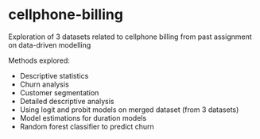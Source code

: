 # cellphone-billing
Exploration of 3 datasets related to cellphone billing from past assignment on data-driven modelling

Methods explored:
- Descriptive statistics
- Churn analysis
- Customer segmentation
- Detailed descriptive analysis
- Using logit and probit models on merged dataset (from 3 datasets)
- Model estimations for duration models
- Random forest classifier to predict churn
